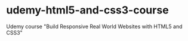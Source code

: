 # udemy-html5-and-css3-course
Udemy course "Build Responsive Real World Websites with HTML5 and CSS3"
